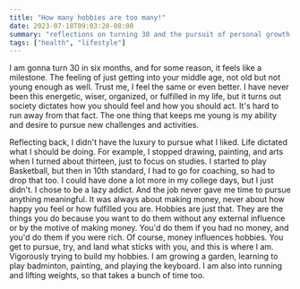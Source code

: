 ```yaml
---
title: "How many hobbies are too many!"
date: 2023-07-18T09:03:20-08:00
summary: "reflections on turning 30 and the pursuit of personal growth and hobbies"
tags: ["health", "lifestyle"]
---
```


I am gonna turn 30 in six months, and for some reason, it feels like a milestone. The feeling of just getting into your middle age, not old but not young enough as well. Trust me, I feel the same or even better. I have never been this energetic, wiser, organized, or fulfilled in my life, but it turns out society dictates how you should feel and how you should act. It's hard to run away from that fact. The one thing that keeps me young is my ability and desire to pursue new challenges and activities.

Reflecting back, I didn't have the luxury to pursue what I liked. Life dictated what I should be doing. For example, I stopped drawing, painting, and arts when I turned about thirteen, just to focus on studies. I started to play Basketball, but then in 10th standard, I had to go for coaching, so had to drop that too. I could have done a lot more in my college days, but I just didn't. I chose to be a lazy addict. And the job never gave me time to pursue anything meaningful. It was always about making money, never about how happy you feel or how fulfilled you are. Hobbies are just that. They are the things you do because you want to do them without any external influence or by the motive of making money. You'd do them if you had no money, and you'd do them if you were rich. Of course, money influences hobbies. You get to pursue, try, and land what sticks with you, and this is where I am. Vigorously trying to build my hobbies. I am growing a garden, learning to play badminton, painting, and playing the keyboard. I am also into running and lifting weights, so that takes a bunch of time too.